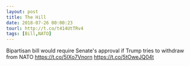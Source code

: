 ```yaml
---
layout: post
title: The Hill
date: 2018-07-26 00:00:23
tourl: http://t.co/t414UtTRv4
tags: [Bill,NATO]
---
```

Bipartisan bill would require Senate's approval if Trump tries to withdraw from NATO https://t.co/5IXo7Vnorn https://t.co/5tOweJQ04t